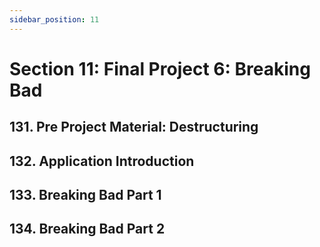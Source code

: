 ```yaml
---
sidebar_position: 11
---
```

# Section 11: Final Project 6: Breaking Bad

## 131. Pre Project Material: Destructuring

>

## 132. Application Introduction

>

## 133. Breaking Bad Part 1

>

## 134. Breaking Bad Part 2

>

